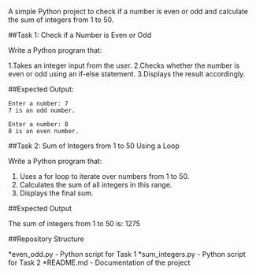 A simple Python project to check if a number is even or odd and calculate the sum of integers from 1 to 50.

##Task 1: Check if a Number is Even or Odd

Write a Python program that:

1.Takes an integer input from the user.
2.Checks whether the number is even or odd using an if-else statement.
3.Displays the result accordingly.

##Expected Output:

```
Enter a number: 7
7 is an odd number.
```

```
Enter a number: 8
8 is an even number.
```

##Task 2: Sum of Integers from 1 to 50 Using a Loop

Write a Python program that:

1. Uses a for loop to iterate over numbers from 1 to 50.
2. Calculates the sum of all integers in this range.
3. Displays the final sum.

##Expected Output

The sum of integers from 1 to 50 is: 1275

##Repository Structure

*even_odd.py - Python script for Task 1
*sum_integers.py - Python script for Task 2
*README.md - Documentation of the project

